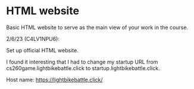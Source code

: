 # HTML website

Basic HTML website to serve as the main view of your work in the course.



2/6/23 (C4LV1NPU6):

Set up official HTML website.

I found it interesting that I had to change my startup URL from cs260game.lightbikebattle.click to startup.lightbikebattle.click.

Host name: https://lightbikebattle.click/
